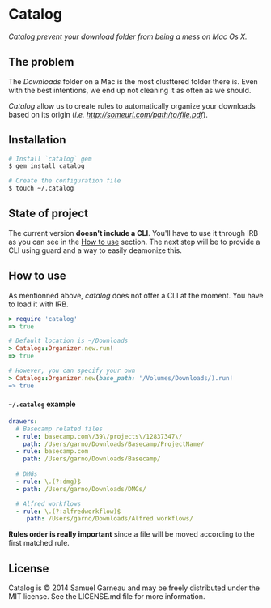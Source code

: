 # Catalog
*Catalog prevent your download folder from being a mess on Mac Os X.*

## The problem

The *Downloads* folder on a Mac is the most clusttered folder there is. Even with the best intentions, we end up not cleaning it as often as we should.

*Catalog* allow us to create rules to automatically organize your downloads based on its origin (*i.e. http://someurl.com/path/to/file.pdf*).

## Installation

```bash
# Install `catalog` gem
$ gem install catalog

# Create the configuration file
$ touch ~/.catalog
```

## State of project

The current version **doesn't include a CLI**. You'll have to use it through IRB as you can see in the [How to use](#how-to-use) section. The next step will be to provide a CLI using guard and a way to easily deamonize this.

## How to use

As mentionned above, *catalog* does not offer a CLI at the moment. You have to load it with IRB.

```ruby
> require 'catalog'
=> true

# Default location is ~/Downloads
> Catalog::Organizer.new.run!
=> true

# However, you can specify your own
> Catalog::Organizer.new(base_path: '/Volumes/Downloads/).run!
=> true
```

#### `~/.catalog` example

```yaml
drawers:
  # Basecamp related files
  - rule: basecamp.com\/39\/projects\/12837347\/
    path: /Users/garno/Downloads/Basecamp/ProjectName/
  - rule: basecamp.com
    path: /Users/garno/Downloads/Basecamp/
  
  # DMGs
  - rule: \.(?:dmg)$
  - path: /Users/garno/Downloads/DMGs/

  # Alfred workflows
  - rule: \.(?:alfredworkflow)$
  	 path: /Users/garno/Downloads/Alfred workflows/
```

**Rules order is really important** since a file will be moved according to the first matched rule.

## License

Catalog is © 2014 Samuel Garneau and may be freely distributed under the MIT license. See the LICENSE.md file for more information.